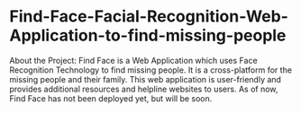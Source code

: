 # Find-Face-Facial-Recognition-Web-Application-to-find-missing-people
About the Project:
Find Face is a Web Application which uses Face Recognition Technology to find missing people. It is a cross-platform for the missing people and their family. This web application is user-friendly and provides additional resources and helpline websites to users. As of now, Find Face has not been deployed yet, but will be soon.

